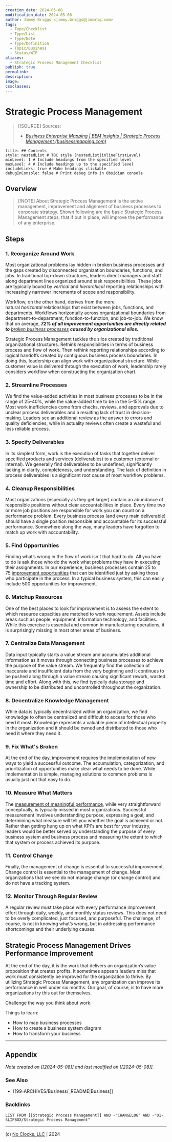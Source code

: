 ```yaml
---
creation_date: 2024-05-08
modification_date: 2024-05-08
author: Jimmy Briggs <jimmy.briggs@jimbrig.com>
tags:
  - Type/Checklist
  - Type/List
  - Type/Note
  - Type/Definition
  - Topic/Business
  - Status/WIP
aliases:
  - Strategic Process Management Checklist
publish: true
permalink:
description:
image:
cssclasses:
---
```



# Strategic Process Management

> [!SOURCE] Sources:
> - *[Business Enterprise Mapping | BEM Insights | Strategic Process Management (businessmapping.com)](https://businessmapping.com/bl220-strategic-process-management.php)*

```table-of-contents
title: ## Contents 
style: nestedList # TOC style (nestedList|inlineFirstLevel)
minLevel: 1 # Include headings from the specified level
maxLevel: 4 # Include headings up to the specified level
includeLinks: true # Make headings clickable
debugInConsole: false # Print debug info in Obsidian console
```

## Overview

> [!NOTE] About
> Strategic Process Management is the active management, improvement and alignment of business processes to corporate strategy. Shown following are the basic Strategic Process Management steps, that if put in place, will improve the performance of any enterprise.

## Steps

### 1. Reorganize Around Work

Most organizational problems lay hidden in broken business processes and the gaps created by disconnected organization boundaries, functions, and jobs. In traditional top-down structures, leaders direct managers and staff along department lines organized around task responsibilities. These jobs are typically bound by _vertical_ and _hierarchical_ reporting relationships with increasingly narrower increments of scope and responsibility.

Workflow, on the other hand, derives from the more natural _horizontal_ relationships that exist between jobs, functions, and departments. Workflows horizontally across organizational boundaries from department-to-department, function-to-function, and job-to-job. We know that on average, **_72% of all improvement opportunities are directly related to_** _[broken business processes](https://businessmapping.com/broken-processes.php)_ **_caused by organizational silos._**

Strategic Process Management tackles the silos created by traditional organizational structures. Rethink responsibilities in terms of business process and flow of work. Then rethink reporting relationships according to logical handoffs created by contiguous business process boundaries. In doing this, leadership can align work with organizational structure. While customer value is delivered through the execution of work, leadership rarely considers workflow when constructing the organization chart.

### 2. Streamline Processes

We find the value-added activities in most business processes to be in the range of 25-40%, while the value-added time to be in the 5-15% range. Most work inefficiencies come from checks, reviews, and approvals due to unclear process deliverables and a resulting lack of trust in decision-making. Leaders see an additional review as the answer to errors and quality deficiencies, while in actuality reviews often create a wasteful and less reliable process.

### 3. Specify Deliverables

In its simplest form, work is the execution of tasks that together deliver specified products and services (deliverables) to a customer (external or internal). We generally find deliverables to be undefined, significantly lacking in clarity, completeness, and understanding. The lack of definition in process deliverables is a significant root cause of most workflow problems.

### 4. Cleanup Responsibilities

Most organizations (especially as they get larger) contain an abundance of responsible positions without clear accountabilities in place. Every time two or more job positions are responsible for work you can count on a performance problem. Every business process (and every main deliverable) should have a single position responsible and accountable for its successful performance. Somewhere along the way, many leaders have forgotten to match up work with accountability.

### 5. Find Opportunities

Finding what’s wrong in the flow of work isn't that hard to do. All you have to do is ask those who do the work what problems they have in executing their assignments. In our experience, business processes contain 25 to 75 [improvement opportunities](https://businessmapping.com/bl259-red-clouds-the-four-sources-of-improvement-opportunities.php) that can be identified just by asking those who participate in the process. In a typical business system, this can easily include 500 opportunities for improvement.

### 6. Matchup Resources

One of the best places to look for improvement is to assess the extent to which resource capacities are matched to work requirement. Assets include areas such as people, equipment, information technology, and facilities. While this exercise is essential and common in manufacturing operations, it is surprisingly missing in most other areas of business.

### 7. Centralize Data Management

Data input typically starts a value stream and accumulates additional information as it moves through connecting business processes to achieve the purpose of the value stream. We frequently find the collection of inaccurate and insufficient data from the very beginning and it continues to be pushed along through a value stream causing significant rework, wasted time and effort. Along with this, we find typically data storage and ownership to be distributed and uncontrolled throughout the organization.

### 8. Decentralize Knowledge Management

While data is typically decentralized within an organization, we find knowledge to often be centralized and difficult to access for those who need it most. Knowledge represents a valuable piece of intellectual property in the organization and it should be owned and distributed to those who need it where they need it.

### 9. Fix What's Broken

At the end of the day, improvement requires the implementation of new ways to yield a successful outcome. The accumulation, categorization, and prioritization of opportunities make clear what needs to be done. While implementation is simple, managing solutions to common problems is usually just not that easy to do.

### 10. Measure What Matters

The [measurement of meaningful performance](https://businessmapping.com/bl125-adopt-performance-measures-that-answer-these-questions.php), while very straightforward conceptually, is typically missed in most organizations. Successful measurement involves understanding purpose, expressing a goal, and determining what measure will tell you whether the goal is achieved or not. Rather than getting hung up on what KPI's are best for your industry, leaders would be better served by understanding the purpose of every business system and business process and measuring the extent to which that system or process achieved its purpose.

### 11. Control Change

Finally, the management of change is essential to successful improvement. Change control is essential to the management of change. Most organizations that we see do not manage change (or change control) and do not have a tracking system.

### 12. Monitor Through Regular Review

A regular review must take place with every performance improvement effort through daily, weekly, and monthly status reviews. This does not need to be overly complicated, just focused, and purposeful. The challenge, of course, is not in knowing what’s wrong, but in addressing performance shortcomings and their underlying causes.

## Strategic Process Management Drives Performance Improvement

At the end of the day, it is the work that delivers an organization’s value proposition that creates profits. It sometimes appears leaders miss that work must consistently be improved for the organization to thrive. By utilizing Strategic Process Management, any organization can improve its performance in well under six months. Our goal, of course, is to have more organizations try this out for themselves.

Challenge the way you think about work. 

Things to learn:

- How to map business processes
- How to create a business system diagram
- How to transform your business


***

## Appendix

*Note created on [[2024-05-08]] and last modified on [[2024-05-08]].*

### See Also

- [[99-ARCHIVES/Business/_README|Business]]

### Backlinks

```dataview
LIST FROM [[Strategic Process Management]] AND -"CHANGELOG" AND -"01-SLIPBOX/Strategic Process Management"
```

***

(c) [No Clocks, LLC](https://github.com/noclocks) | 2024